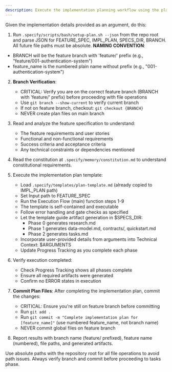 ```yaml
---
description: Execute the implementation planning workflow using the plan template to generate design artifacts.
---
```


Given the implementation details provided as an argument, do this:

1. Run `.specify/scripts/bash/setup-plan.sh --json` from the repo root and parse JSON for FEATURE_SPEC, IMPL_PLAN, SPECS_DIR, BRANCH. All future file paths must be absolute.
  **NAMING CONVENTION**: 
  - BRANCH will be the feature branch with 'feature/' prefix (e.g., "feature/001-authentication-system")
  - feature_name is the numbered plain name without prefix (e.g., "001-authentication-system")
2. **Branch Verification**: 
   - CRITICAL: Verify you are on the correct feature branch (BRANCH with 'feature/' prefix) before proceeding with file operations
   - Use `git branch --show-current` to verify current branch
   - If not on feature branch, checkout: `git checkout {BRANCH}`
   - NEVER create plan files on main branch
3. Read and analyze the feature specification to understand:
   - The feature requirements and user stories
   - Functional and non-functional requirements
   - Success criteria and acceptance criteria
   - Any technical constraints or dependencies mentioned

4. Read the constitution at `.specify/memory/constitution.md` to understand constitutional requirements.

5. Execute the implementation plan template:
   - Load `.specify/templates/plan-template.md` (already copied to IMPL_PLAN path)
   - Set Input path to FEATURE_SPEC
   - Run the Execution Flow (main) function steps 1-9
   - The template is self-contained and executable
   - Follow error handling and gate checks as specified
   - Let the template guide artifact generation in $SPECS_DIR:
     * Phase 0 generates research.md
     * Phase 1 generates data-model.md, contracts/, quickstart.md
     * Phase 2 generates tasks.md
   - Incorporate user-provided details from arguments into Technical Context: $ARGUMENTS
   - Update Progress Tracking as you complete each phase

6. Verify execution completed:
   - Check Progress Tracking shows all phases complete
   - Ensure all required artifacts were generated
   - Confirm no ERROR states in execution

7. **Commit Plan Files**: After completing the implementation plan, commit the changes:
   - CRITICAL: Ensure you're still on feature branch before committing
   - Run `git add .`
   - Run `git commit -m "Complete implementation plan for [feature_name]"` (use numbered feature_name, not branch name)
   - NEVER commit global files on feature branch

8. Report results with branch name (feature/ prefixed), feature name (numbered), file paths, and generated artifacts.

Use absolute paths with the repository root for all file operations to avoid path issues. Always verify branch and commit before proceeding to tasks phase.
